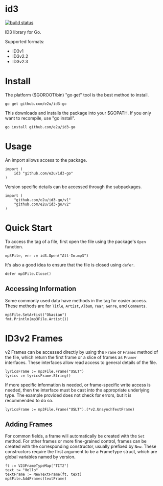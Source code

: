 # id3

[![build status](https://travis-ci.org/e2u/id3-go.svg)](https://travis-ci.org/e2u/id3-go)

ID3 library for Go.

Supported formats:

* ID3v1
* ID3v2.2
* ID3v2.3

# Install

The platform ($GOROOT/bin) "go get" tool is the best method to install.

    go get github.com/e2u/id3-go

This downloads and installs the package into your $GOPATH. If you only want to
recompile, use "go install".

    go install github.com/e2u/id3-go

# Usage

An import allows access to the package.

    import (
        id3 "github.com/e2u/id3-go"
    )

Version specific details can be accessed through the subpackages.

    import (
        "github.com/e2u/id3-go/v1"
        "github.com/e2u/id3-go/v2"
    )

# Quick Start

To access the tag of a file, first open the file using the package's `Open`
function.

    mp3File, err := id3.Open("All-In.mp3")

It's also a good idea to ensure that the file is closed using `defer`.

    defer mp3File.Close()

## Accessing Information

Some commonly used data have methods in the tag for easier access. These
methods are for `Title`, `Artist`, `Album`, `Year`, `Genre`, and `Comments`.

    mp3File.SetArtist("Okasian")
    fmt.Println(mp3File.Artist())

# ID3v2 Frames

v2 Frames can be accessed directly by using the `Frame` or `Frames` method
of the file, which return the first frame or a slice of frames as `Framer`
interfaces. These interfaces allow read access to general details of the file.

    lyricsFrame := mp3File.Frame("USLT")
    lyrics := lyricsFrame.String()

If more specific information is needed, or frame-specific write access is
needed, then the interface must be cast into the appropriate underlying type.
The example provided does not check for errors, but it is recommended to do
so.

    lyricsFrame := mp3File.Frame("USLT").(*v2.UnsynchTextFrame)

## Adding Frames

For common fields, a frame will automatically be created with the `Set` method.
For other frames or more fine-grained control, frames can be created with the
corresponding constructor, usually prefixed by `New`. These constructors require
the first argument to be a FrameType struct, which are global variables named by
version.

    ft := V23FrameTypeMap["TIT2"]
    text := "Hello"
    textFrame := NewTextFrame(ft, text)
    mp3File.AddFrames(textFrame)

